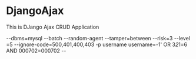 # DjangoAjax
This is DJango Ajax CRUD Application


--dbms=mysql --batch --random-agent --tamper=between --risk=3 --level
=5 --ignore-code=500,401,400,403 -p username username=-1' OR 3*2*1=6 AND 000702=000702 --

